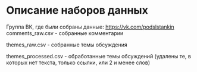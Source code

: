# Описание наборов данных

Группа ВК, где были собраны данные: https://vk.com/podslstankin
comments_raw.csv      - собранные комментарии

themes_raw.csv        - собранные темы обсуждения

themes_processed.csv  - обработанные темы обсуждений (удалены те, в которых нет текста, только ссылки, или 2 и менее слов)
